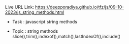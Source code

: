 Live URL Link: https://deepporadiya.github.io/tfz/js/09-10-2023/js_string_methods.html

- Task : javascript string methods

- Topic : string methods slice(),trim(),indexof(),match(),lastIndexOf(),include()